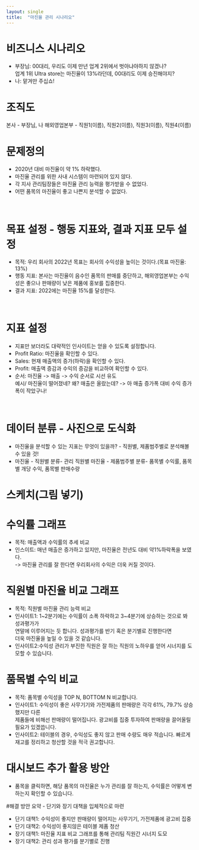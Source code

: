 ```yaml
---
layout: single
title:  "마진율 관리 시나리오"
---
```




# 비즈니스 시나리오

+ 부장님: 00대리, 우리도 이제 만년 업계 2위에서 벗아냐야하지 않겠나?
<br/>  업계 1위 Ultra store는 마진율이 13%라던데, 00대리도 이제 승진해야지?
+ 나: 맡겨만 주십쇼!

# 조직도

본사 - 부장님, 나
해외영업본부 - 직원1(이름), 직원2(이름), 직원3(이름), 직원4(이름)

# 문제정의
+ 2020년 대비 마진율이 약 1% 하락했다.
+ 마진율 관리를 위한 사내 시스템이 마련되어 있지 않다.
+ 각 지사 관리팀장들은 마진율 관리 능력을 평가받을 수 없었다.
+ 어떤 품목의 마진율이 좋고 나쁜지 분석할 수 없었다.
<br/>

# 목표 설정 - 행동 지표와, 결과 지표 모두 설정
+ 목적: 우리 회사의 2022년 목표는 회사의 수익성을 높이는 것이다.(목표 마진율: 13%)
+ 행동 지표: 본사는 마진율이 음수인 품목의 판매를 중단하고, 해외영업본부는 수익성은 좋으나 판매량이 낮은 제품에 홍보를 집중한다.
+ 결과 지표: 2022에는 마진율 15%를 달성한다.
<br/>

# 지표 설정
+ 지표만 보더라도 대략적인 인사이트는 얻을 수 있도록 설정합니다.
+ Profit Ratio: 마진율을 확인할 수 있다.
+ Sales: 현재 매출액의 증가(하락)을 확인할 수 있다.
+ Profit: 매출액 증감과 수익의 증감을 비교하여 확인할 수 있다.
+ 순서: 마진율 -> 매출 -> 수익 순서로 시선 유도
<br/> 예시/ 마진율이 떨어졌네? 왜? 매출은 올랐는데? -> 아 매출 증가폭 대비 수익 증가폭이 작았구나!
<br/>

# 데이터 분류 - 사진으로 도식화
+ 마진율을 분석할 수 있는 지표는 무엇이 있을까? - 직원별, 제품범주별로 분석해볼 수 있을 것!
+ 마진율 - 직원별 분류- 관리 직원별 마진율
      - 제품범주별 분류- 품목별 수익률, 품목별 개당 수익, 품목별 판매수량

# 스케치(그림 넣기)

# 수익률 그래프

+ 목적: 매출액과 수익률의 추세 비교
+ 인스이트: 매년 매출은 증가하고 있지만, 마진율은 전년도 대비 약1%하락폭을 보였다.
<br/> -> 마진율 관리를 잘 한다면 우리회사의 수익은 더욱 커질 것이다.

# 직원별 마진율 비교 그래프

+ 목적: 직원별 마진율 관리 능력 비교
+ 인사이트1: 1~2분기에는 수익률이 소폭 하락하고 3~4분기에 상승하는 것으로 봐 성과평가가
<br/> 연말에 이루어지는 듯 합니다. 성과평가를 반기 혹은 분기별로 진행한다면
<br/> 더욱 마진율을 높일 수 있을 것 같습니다.
+ 인사이트2:수익성 관리가 부진한 직원은 잘 하는 직원의 노하우를 얻어 시너지를 도모할 수 있습니다.

# 품목별 수익 비교

+ 목적: 품목별 수익성을 TOP N, BOTTOM N 비교합니다.
+ 인사이트1: 수익성이 좋은 사무기기와 가전제품의 판매량은 각각 61%, 79.7% 상승했지만 다른
<br/> 제품들에 비해선 판매량이 떨어집니다. 광고비를 집중 투자하여 판매량을 끌어올릴 필요가 있겠씁니다.
+ 인사이트2: 테이블의 경우, 수익성도 좋지 않고 판매 수량도 매우 적습니다. 빠르게 재고를 정리하고 청산할 것을 적극 권고합니다.

# 대시보드 추가 활용 방안

+ 품목을 클릭하면, 해당 품목의 마진율은 누가 관리를 잘 하는지, 수익률은 어떻게 변하는지 확인할 수 있습니다.

#해결 방안 요약 - 단기와 장기 대책을 입체적으로 마련
+ 단기 대책1: 수익성이 좋지만 판매량이 떨어지는 사무기기, 가전제품에 광고비 집중
+ 단기 대책2: 수익성이 좋지않은 테이블 제품 청산
+ 장기 대책1: 마진율 지표 비교 그래프를 통해 관리팀 직원간 시너지 도모
+ 장기 대책2: 관리 성과 평가를 분기별로 진행


